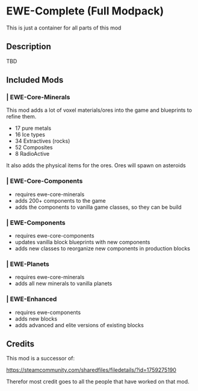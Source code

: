 # EWE-Complete (Full Modpack)

This is just a container for all parts of this mod

## Description

TBD

## Included Mods

### | EWE-Core-Minerals

This mod adds a lot of voxel materials/ores into the game and blueprints to refine them.

- 17 pure metals
- 16 Ice types
- 34 Extractives (rocks)
- 52 Composites
- 8 RadioActive

It also adds the physical items for the ores. Ores will spawn on asteroids

### | EWE-Core-Components

- requires ewe-core-minerals
- adds 200+ components to the game
- adds the components to vanilla game classes, so they can be build

### | EWE-Components

- requires ewe-core-components
- updates vanilla block blueprints with new components
- adds new classes to reorganize new components in production blocks

### | EWE-Planets

- requires ewe-core-minerals
- adds all new minerals to vanilla planets

### | EWE-Enhanced

- requires ewe-components
- adds new blocks
- adds advanced and elite versions of existing blocks

## Credits

This mod is a successor of:

https://steamcommunity.com/sharedfiles/filedetails/?id=1759275190

Therefor most credit goes to all the people that have worked on that mod.

